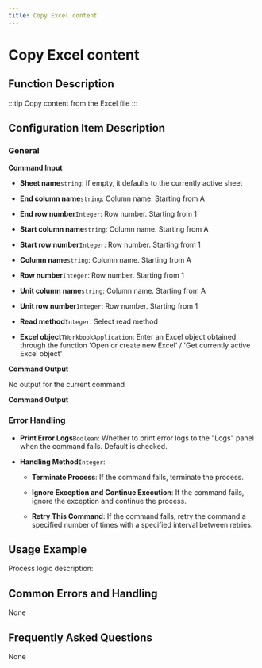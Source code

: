 ```yaml
---
title: Copy Excel content
---
```


# Copy Excel content

## Function Description

:::tip 
Copy content from the Excel file
:::

## Configuration Item Description

### General

**Command Input**

- **Sheet name**`string`: If empty, it defaults to the currently active sheet

- **End column name**`string`: Column name. Starting from A

- **End row number**`Integer`: Row number. Starting from 1

- **Start column name**`string`: Column name. Starting from A

- **Start row number**`Integer`: Row number. Starting from 1

- **Column name**`string`: Column name. Starting from A

- **Row number**`Integer`: Row number. Starting from 1

- **Unit column name**`string`: Column name. Starting from A

- **Unit row number**`Integer`: Row number. Starting from 1

- **Read method**`Integer`: Select read method

- **Excel object**`TWorkbookApplication`: Enter an Excel object obtained through the function 'Open or create new Excel' / 'Get currently active Excel object'


**Command Output**

No output for the current command


**Command Output**

### Error Handling

- **Print Error Logs**`Boolean`: Whether to print error logs to the "Logs" panel when the command fails. Default is checked. 

- **Handling Method**`Integer`:

    - **Terminate Process**: If the command fails, terminate the process.

    - **Ignore Exception and Continue Execution**: If the command fails, ignore the exception and continue the process.

    - **Retry This Command**: If the command fails, retry the command a specified number of times with a specified interval between retries.

## Usage Example

Process logic description:

## Common Errors and Handling

None

## Frequently Asked Questions

None

